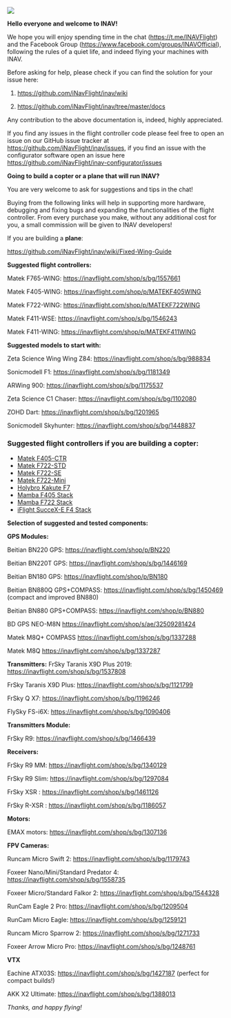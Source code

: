 ![](https://telegra.ph/file/412011e1cf4219dbd18f1.png)

**Hello everyone and welcome to INAV!**

We hope you will enjoy spending time in the chat (https://t.me/INAVFlight) and the Facebook Group (https://www.facebook.com/groups/INAVOfficial), following the rules of a quiet life, and indeed flying your machines with INAV.

Before asking for help, please check if you can find the solution for your issue here:

1) https://github.com/iNavFlight/inav/wiki

2) https://github.com/iNavFlight/inav/tree/master/docs

Any contribution to the above documentation is, indeed, highly appreciated. 

If you find any issues in the flight controller code please feel free to open an issue on our GitHub issue tracker at https://github.com/iNavFlight/inav/issues, if you find an issue with the configurator software open an issue here https://github.com/iNavFlight/inav-configurator/issues



**Going to build a copter or a plane that will run INAV?**

You are very welcome to ask for suggestions and tips in the chat!

Buying from the following links will help in supporting more hardware, debugging and fixing bugs and expanding the functionalities of the flight controller. From every purchase you make, without any additional cost for you, a small commission will be given to INAV developers!

If you are building a **plane**:

https://github.com/iNavFlight/inav/wiki/Fixed-Wing-Guide

**Suggested flight controllers:**

Matek F765-WING: https://inavflight.com/shop/s/bg/1557661

Matek F405-WING: https://inavflight.com/shop/p/MATEKF405WING

Matek F722-WING: https://inavflight.com/shop/p/MATEKF722WING

Matek F411-WSE:  https://inavflight.com/shop/s/bg/1546243

Matek F411-WING: https://inavflight.com/shop/p/MATEKF411WING


**Suggested models to start with:**

Zeta Science Wing Wing Z84: https://inavflight.com/shop/s/bg/988834

Sonicmodell F1: https://inavflight.com/shop/s/bg/1181349

ARWing 900: https://inavflight.com/shop/s/bg/1175537

Zeta Science C1 Chaser: https://inavflight.com/shop/s/bg/1102080

ZOHD Dart: https://inavflight.com/shop/s/bg/1201965

Sonicmodell Skyhunter: https://inavflight.com/shop/s/bg/1448837

### Suggested flight controllers if you are building a **copter**:

* [Matek F405-CTR](https://inavflight.com/shop/p/MATEKF405CTR)
* [Matek F722-STD](https://inavflight.com/shop/p/MATEKF722STD)
* [Matek F722-SE](https://inavflight.com/shop/p/MATEKF722SE)
* [Matek F722-Mini](https://inavflight.com/shop/p/MATEKF722MINI)
* [Holybro Kakute F7](https://inavflight.com/shop/s/bg/1315723)
* [Mamba F405 Stack](https://inavflight.com/shop/s/bg/1345001)
* [Mamba F722 Stack](https://inavflight.com/shop/s/bg/1490805)
* [iFlight SucceX-E F4 Stack](https://inavflight.com/shop/s/bg/1553340)

**Selection of suggested and tested components:**

**GPS Modules:**

Beitian BN220 GPS: https://inavflight.com/shop/p/BN220

Beitian BN220T GPS: https://inavflight.com/shop/s/bg/1446169

Beitian BN180 GPS: https://inavflight.com/shop/p/BN180

Beitian BN880Q GPS+COMPASS: https://inavflight.com/shop/s/bg/1450469 (compact and improved BN880)

Beitian BN880 GPS+COMPASS: https://inavflight.com/shop/p/BN880

BD GPS NEO-M8N https://inavflight.com/shop/s/ae/32509281424

Matek M8Q+ COMPASS https://inavflight.com/shop/s/bg/1337288

Matek M8Q https://inavflight.com/shop/s/bg/1337287

**Transmitters:**
FrSky Taranis X9D Plus 2019: https://inavflight.com/shop/s/bg/1537808

FrSky Taranis X9D Plus:  https://inavflight.com/shop/s/bg/1121799

FrSky Q X7: https://inavflight.com/shop/s/bg/1196246

FlySky FS-i6X: https://inavflight.com/shop/s/bg/1090406 

**Transmitters Module:**

FrSky R9:  https://inavflight.com/shop/s/bg/1466439

**Receivers:**

FrSky R9 MM: https://inavflight.com/shop/s/bg/1340129

FrSky R9 Slim: https://inavflight.com/shop/s/bg/1297084

FrSky XSR : https://inavflight.com/shop/s/bg/1461126

FrSky R-XSR : https://inavflight.com/shop/s/bg/1186057

**Motors:**

EMAX motors:  https://inavflight.com/shop/s/bg/1307136

**FPV Cameras:**

Runcam Micro Swift 2: https://inavflight.com/shop/s/bg/1179743

Foxeer Nano/Mini/Standard Predator 4: https://inavflight.com/shop/s/bg/1558735

Foxeer Micro/Standard Falkor 2: https://inavflight.com/shop/s/bg/1544328

RunCam Eagle 2 Pro: https://inavflight.com/shop/s/bg/1209504

RunCam Micro Eagle: https://inavflight.com/shop/s/bg/1259121 

Runcam Micro Sparrow 2: https://inavflight.com/shop/s/bg/1271733

Foxeer Arrow Micro Pro: https://inavflight.com/shop/s/bg/1248761

**VTX**

Eachine ATX03S: https://inavflight.com/shop/s/bg/1427187 (perfect for compact builds!)

AKK X2 Ultimate: https://inavflight.com/shop/s/bg/1388013

_Thanks, and happy flying!_